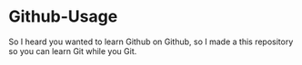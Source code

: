 Github-Usage
============

So I heard you wanted to learn Github on Github, so I made a this repository so you can learn Git while you Git.
